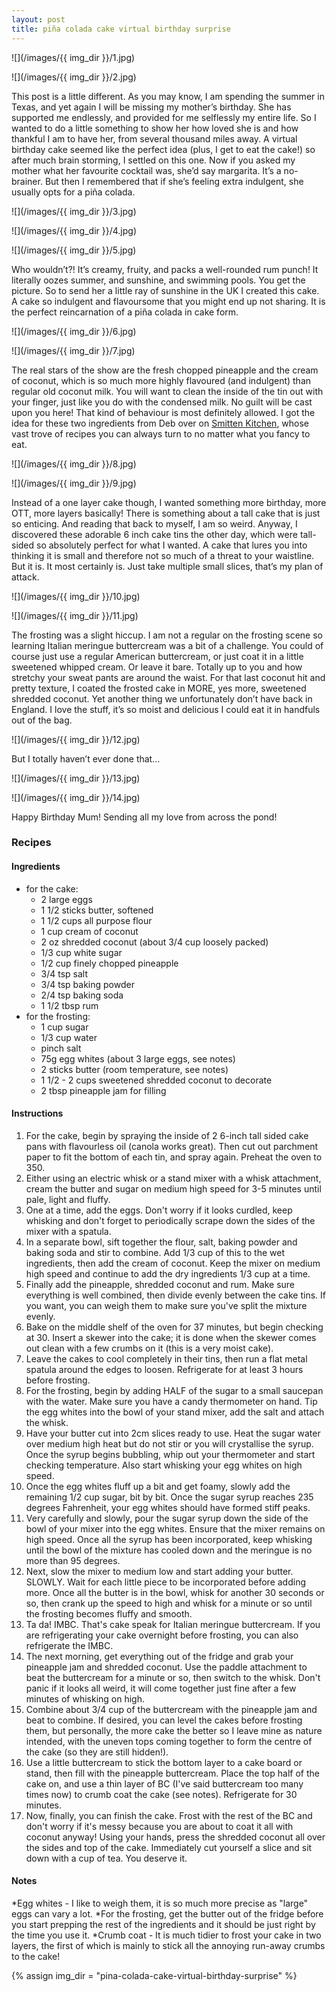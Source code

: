 ```yaml
---
layout: post
title: piña colada cake virtual birthday surprise
---
```

![](/images/{{ img_dir }}/1.jpg)

![](/images/{{ img_dir }}/2.jpg)

This post is a little different. As you may know, I am spending the summer in Texas, and yet again I will be missing my mother’s birthday. She has supported me endlessly, and provided for me selflessly my entire life. So I wanted to do a little something to show her how loved she is and how thankful I am to have her, from several thousand miles away. A virtual birthday cake seemed like the perfect idea (plus, I get to eat the cake!) so after much brain storming, I settled on this one. Now if you asked my mother what her favourite cocktail was, she’d say margarita. It’s a no-brainer. But then I remembered that if she’s feeling extra indulgent, she usually opts for a piña colada.

![](/images/{{ img_dir }}/3.jpg)

![](/images/{{ img_dir }}/4.jpg)

![](/images/{{ img_dir }}/5.jpg)

Who wouldn’t?! It’s creamy, fruity, and packs a well-rounded rum punch! It literally oozes summer, and sunshine, and swimming pools. You get the picture. So to send her a little ray of sunshine in the UK I created this cake. A cake so indulgent and flavoursome that you might end up not sharing. It is the perfect reincarnation of a piña colada in cake form.

![](/images/{{ img_dir }}/6.jpg)

![](/images/{{ img_dir }}/7.jpg)

The real stars of the show are the fresh chopped pineapple and the cream of coconut, which is so much more highly flavoured (and indulgent) than regular old coconut milk. You will want to clean the inside of the tin out with your finger, just like you do with the condensed milk. No guilt will be cast upon you here! That kind of behaviour is most definitely allowed. I got the idea for these two ingredients from Deb over on [Smitten Kitchen](https://smittenkitchen.com/2011/02/pina-colada-cake/), whose vast trove of recipes you can always turn to no matter what you fancy to eat.

![](/images/{{ img_dir }}/8.jpg)

![](/images/{{ img_dir }}/9.jpg)

Instead of a one layer cake though, I wanted something more birthday, more OTT, more layers basically! There is something about a tall cake that is just so enticing. And reading that back to myself, I am so weird. Anyway, I discovered these adorable 6 inch cake tins the other day, which were tall-sided so absolutely perfect for what I wanted. A cake that lures you into thinking it is small and therefore not so much of a threat to your waistline. But it is. It most certainly is. Just take multiple small slices, that’s my plan of attack.

![](/images/{{ img_dir }}/10.jpg)

![](/images/{{ img_dir }}/11.jpg)

The frosting was a slight hiccup. I am not a regular on the frosting scene so learning Italian meringue buttercream was a bit of a challenge. You could of course just use a regular American buttercream, or just coat it in a little sweetened whipped cream. Or leave it bare. Totally up to you and how stretchy your sweat pants are around the waist. For that last coconut hit and pretty texture, I coated the frosted cake in MORE, yes more, sweetened shredded coconut. Yet another thing we unfortunately don’t have back in England. I love the stuff, it’s so moist and delicious I could eat it in handfuls out of the bag.

![](/images/{{ img_dir }}/12.jpg)

But I totally haven’t ever done that…

![](/images/{{ img_dir }}/13.jpg)

![](/images/{{ img_dir }}/14.jpg)

Happy Birthday Mum! Sending all my love from across the pond!

### Recipes
#### Ingredients
+ for the cake:
  + 2 large eggs
  + 1 1/2 sticks butter, softened
  + 1 1/2 cups all purpose flour
  + 1 cup cream of coconut
  + 2 oz shredded coconut (about 3/4 cup loosely packed)
  + 1/3 cup white sugar
  + 1/2 cup finely chopped pineapple
  + 3/4 tsp salt
  + 3/4 tsp baking powder
  + 2/4 tsp baking soda
  + 1 1/2 tbsp rum
+ for the frosting:
  + 1 cup sugar
  + 1/3 cup water
  + pinch salt
  + 75g egg whites (about 3 large eggs, see notes)
  + 2 sticks butter (room temperature, see notes)
  + 1 1/2 - 2 cups sweetened shredded coconut to decorate
  + 2 tbsp pineapple jam for filling

#### Instructions
1. For the cake, begin by spraying the inside of 2 6-inch tall sided cake pans with flavourless oil (canola works great). Then cut out parchment paper to fit the bottom of each tin, and spray again. Preheat the oven to 350.
1. Either using an electric whisk or a stand mixer with a whisk attachment, cream the butter and sugar on medium high speed for 3-5 minutes until pale, light and fluffy.
1. One at a time, add the eggs. Don't worry if it looks curdled, keep whisking and don't forget to periodically scrape down the sides of the mixer with a spatula.
1. In a separate bowl, sift together the flour, salt, baking powder and baking soda and stir to combine. Add 1/3 cup of this to the wet ingredients, then add the cream of coconut. Keep the mixer on medium high speed and continue to add the dry ingredients 1/3 cup at a time.
1. Finally add the pineapple, shredded coconut and rum. Make sure everything is well combined, then divide evenly between the cake tins. If you want, you can weigh them to make sure you've split the mixture evenly.
1. Bake on the middle shelf of the oven for 37 minutes, but begin checking at 30. Insert a skewer into the cake; it is done when the skewer comes out clean with a few crumbs on it (this is a very moist cake).
1. Leave the cakes to cool completely in their tins, then run a flat metal spatula around the edges to loosen. Refrigerate for at least 3 hours before frosting.
1. For the frosting, begin by adding HALF of the sugar to a small saucepan with the water. Make sure you have a candy thermometer on hand. Tip the egg whites into the bowl of your stand mixer, add the salt and attach the whisk.
1. Have your butter cut into 2cm slices ready to use. Heat the sugar water over medium high heat but do not stir or you will crystallise the syrup. Once the syrup begins bubbling, whip out your thermometer and start checking temperature. Also start whisking your egg whites on high speed.
1. Once the egg whites fluff up a bit and get foamy, slowly add the remaining 1/2 cup sugar, bit by bit. Once the sugar syrup reaches 235 degrees Fahrenheit, your egg whites should have formed stiff peaks.
1. Very carefully and slowly, pour the sugar syrup down the side of the bowl of your mixer into the egg whites. Ensure that the mixer remains on high speed. Once all the syrup has been incorporated, keep whisking until the bowl of the mixture has cooled down and the meringue is no more than 95 degrees.
1. Next, slow the mixer to medium low and start adding your butter. SLOWLY. Wait for each little piece to be incorporated before adding more. Once all the butter is in the bowl, whisk for another 30 seconds or so, then crank up the speed to high and whisk for a minute or so until the frosting becomes fluffy and smooth.
1. Ta da! IMBC. That's cake speak for Italian meringue buttercream. If you are refrigerating your cake overnight before frosting, you can also refrigerate the IMBC.
1. The next morning, get everything out of the fridge and grab your pineapple jam and shredded coconut. Use the paddle attachment to beat the buttercream for a minute or so, then switch to the whisk. Don't panic if it looks all weird, it will come together just fine after a few minutes of whisking on high.
1. Combine about 3/4 cup of the buttercream with the pineapple jam and beat to combine. If desired, you can level the cakes before frosting them, but personally, the more cake the better so I leave mine as nature intended, with the uneven tops coming together to form the centre of the cake (so they are still hidden!).
1. Use a little buttercream to stick the bottom layer to a cake board or stand, then fill with the pineapple buttercream. Place the top half of the cake on, and use a thin layer of BC (I've said buttercream too many times now) to crumb coat the cake (see notes). Refrigerate for 30 minutes.
1. Now, finally, you can finish the cake. Frost with the rest of the BC and don't worry if it's messy because you are about to coat it all with coconut anyway! Using your hands, press the shredded coconut all over the sides and top of the cake. Immediately cut yourself a slice and sit down with a cup of tea. You deserve it.

#### Notes
*Egg whites - I like to weigh them, it is so much more precise as "large" eggs can vary a lot. *For the frosting, get the butter out of the fridge before you start prepping the rest of the ingredients and it should be just right by the time you use it. *Crumb coat - It is much tidier to frost your cake in two layers, the first of which is mainly to stick all the annoying run-away crumbs to the cake!

{% assign img_dir = "pina-colada-cake-virtual-birthday-surprise" %}